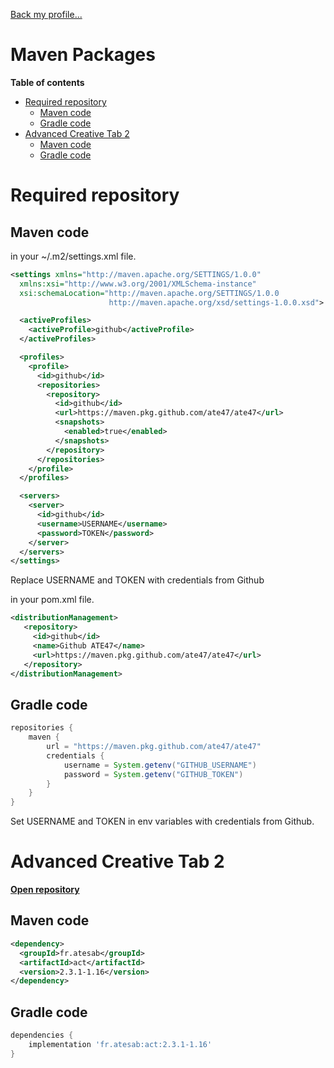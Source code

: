 [Back my profile...](https://github.com/ate47)

# Maven Packages <!-- omit in toc -->

**Table of contents**

- [Required repository](#required-repository)
	- [Maven code](#maven-code)
	- [Gradle code](#gradle-code)
- [Advanced Creative Tab 2](#advanced-creative-tab-2)
	- [Maven code](#maven-code-1)
	- [Gradle code](#gradle-code-1)

# Required repository

## Maven code


in your ~/.m2/settings.xml file.

```xml
<settings xmlns="http://maven.apache.org/SETTINGS/1.0.0"
  xmlns:xsi="http://www.w3.org/2001/XMLSchema-instance"
  xsi:schemaLocation="http://maven.apache.org/SETTINGS/1.0.0
                      http://maven.apache.org/xsd/settings-1.0.0.xsd">

  <activeProfiles>
    <activeProfile>github</activeProfile>
  </activeProfiles>

  <profiles>
    <profile>
      <id>github</id>
      <repositories>
        <repository>
          <id>github</id>
          <url>https://maven.pkg.github.com/ate47/ate47</url>
          <snapshots>
            <enabled>true</enabled>
          </snapshots>
        </repository>
      </repositories>
    </profile>
  </profiles>

  <servers>
    <server>
      <id>github</id>
      <username>USERNAME</username>
      <password>TOKEN</password>
    </server>
  </servers>
</settings>
```

Replace USERNAME and TOKEN with credentials from Github

in your pom.xml file.

```xml
<distributionManagement>
   <repository>
     <id>github</id>
     <name>Github ATE47</name>
     <url>https://maven.pkg.github.com/ate47/ate47</url>
   </repository>
</distributionManagement>
```

## Gradle code

```groovy
repositories {
    maven {
        url = "https://maven.pkg.github.com/ate47/ate47"
        credentials {
            username = System.getenv("GITHUB_USERNAME")
            password = System.getenv("GITHUB_TOKEN")
        }
    }
}
```

Set USERNAME and TOKEN in env variables with credentials from Github.

# Advanced Creative Tab 2

**[Open repository](https://github.com/ate47/AdvancedCreativeTab)**

## Maven code

```xml
<dependency>
  <groupId>fr.atesab</groupId>
  <artifactId>act</artifactId>
  <version>2.3.1-1.16</version>
</dependency>
```

## Gradle code

```groovy
dependencies {
    implementation 'fr.atesab:act:2.3.1-1.16'
}
```

